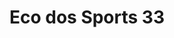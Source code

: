 ---
ref: sol-321-0000
title: "Eco dos Sports 33"
author_name: ["Eduardo Ferreira"]
publisher: ["unknown publisher"]
year: "y1926"
origin: null
formats: ["magazine"]
disciplines: ["graphic-design"]
tags:
layout: artifact
status: ["scan"]
published: false
int_published: false
image_count:
date_added: 2023-06-16
batch:
---